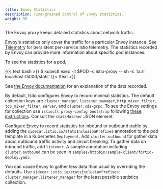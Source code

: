 ```yaml
---
title: Envoy Statistics
description: Fine-grained control of Envoy statistics.
weight: 95
---
```


The Envoy proxy keeps detailed statistics about network traffic.

Envoy's statistics only cover the traffic for a particular Envoy instance.  See
[Telemetry](/docs/tasks/telemetry/) for persistent per-service Istio telemetry.  The
statistics recorded by Envoy can provide more information about specific pod instances.

To see the statistics for a pod,

{{< text bash >}}
$ kubectl exec -it $POD  -c istio-proxy  -- sh -c 'curl localhost:15000/stats'
{{< /text >}}

See [the Envoy documentation](https://www.envoyproxy.io/docs/envoy/latest/configuration/cluster_manager/cluster_stats) for an explanation of the data recorded.

By default, Istio configures Envoy to record minimal statistics.  The default collection
keys are `cluster_manager`, `listener_manager`, `http_mixer_filter`, `tcp_mixer_filter`, `server`, and `cluster.xds-grpc`.  To see the Envoy settings for collection use
`istioctl proxy-config bootstrap` following [these instructions](https://istio.io/help/ops/traffic-management/proxy-cmd/).
Consult the `statsMatcher` JSON element.

Configure Envoy to record statistics for inbound or outbound traffic by adding the
`sidecar.istio.io/statsInclusionPrefixes` annotation to the pod template in a Kubernetes `Deployment`.
Add `cluster.outbound` for gather data about outbound traffic activity and circuit breaking.
To gather data on inbound traffic, add `listener`.  A sample annotation including `cluster.outbound`
can be seen in `samples/httpbin/sample-client/fortio-deploy.yaml`.

You can cause Envoy to gather less data than usual by overriding the defaults.  Use
`sidecar.istio.io/statsInclusionPrefixes: cluster_manager,listener_manager` for the least possible statistics
collection.
